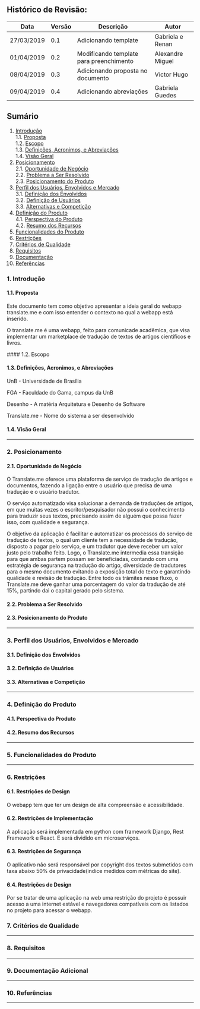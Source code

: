 ## Histórico de Revisão:
| Data | Versão | Descrição | Autor |
|---|---|---|---|
| 27/03/2019 | 0.1 | Adicionando template | Gabriela e Renan |
| 01/04/2019 | 0.2 | Modificando template para preenchimento  | Alexandre Miguel |
|  08/04/2019 | 0.3  | Adicionando proposta no documento  |  Victor Hugo  |
|  09/04/2019 | 0.4  | Adicionando abreviações  |  Gabriela Guedes  |


## Sumário

1. [Introdução](#)         
1.1. [Proposta](#)   
1.2. [Escopo](#)   
1.3. [Definições, Acronimos, e Abreviações](#13-definições-acronimos-e-abreviações)     
1.4. [Visão Geral](#)         
2. [Posicionamento](#)          
2.1. [Oportunidade de Negócio](#)        
2.2. [Problema a Ser Resolvido](#)   
2.3. [Posicionamento do Produto](#)   
3. [Perfil dos Usuários, Envolvidos e Mercado](#)     
3.1. [Definição dos Envolvidos](#)     
3.2. [Definição de Usuários](#)   
3.3. [Alternativas e Competição](#)            
4. [Definição do Produto](#)        
4.1. [Perspectiva do Produto](#)   
4.2. [Resumo dos Recursos](#)    
5. [Funcionalidades do Produto](#) <!-- Em lista de prioridade -->  
6. [Restrições](#)     
7. [Critérios de Qualidade](#)
8. [Requisitos](#)     
9. [Documentação](#)   
10. [Referências](#Referências)

### 1. Introdução  

#### 1.1. Proposta  
<p> Este documento tem como objetivo apresentar a ideia geral do webapp translate.me e com isso entender o contexto no qual a webapp está inserido.</p>
<p> O translate.me é uma webapp, feito para comunicade acadêmica, que visa implementar um marketplace de tradução de textos de artigos científicos e livros.</p>
#### 1.2. Escopo  

#### 1.3. Definições, Acronimos, e Abreviações
UnB - Universidade de Brasília

FGA - Faculdade do Gama, campus da UnB

Desenho - A matéria Arquitetura e Desenho de Software

Translate.me - Nome do sistema a ser desenvolvido    

#### 1.4. Visão Geral
---

### 2. Posicionamento     

#### 2.1. Oportunidade de Negócio
<p> O Translate.me oferece uma plataforma de serviço de tradução de artigos e documentos, fazendo a ligação entre o usuário que precisa de uma tradução e o usuário tradutor. </p>

<p> O serviço automatizado visa solucionar a demanda de traduções de artigos, em que muitas vezes o escritor/pesquisador não possui o conhecimento para traduzir seus textos, precisando assim de alguém que possa fazer isso, com qualidade e segurança.</p>

<p> O objetivo da aplicação é facilitar e automatizar os processos do serviço de tradução de textos, o qual um cliente tem a necessidade de tradução, disposto a pagar pelo serviço, e um tradutor que deve receber um valor justo pelo trabalho feito. Logo, o Translate.me intermedia essa transição para que ambas partem possam ser beneficiadas, contando com uma estratégia de segurança na tradução do artigo, diversidade de tradutores para o mesmo documento evitando a exposição total do texto e garantindo qualidade e revisão de tradução. Entre todo os trâmites nesse fluxo, o Translate.me deve ganhar uma porcentagem do valor da tradução de até 15%, partindo dai o capital gerado pelo sistema.</p>

#### 2.2. Problema a Ser Resolvido  

#### 2.3. Posicionamento do Produto
---
### 3. Perfil dos Usuários, Envolvidos e Mercado    

#### 3.1. Definição dos Envolvidos    

#### 3.2. Definição de Usuários  

#### 3.3. Alternativas e Competição   
---

### 4. Definição do Produto

#### 4.1. Perspectiva do Produto

#### 4.2. Resumo dos Recursos

---
### 5. Funcionalidades do Produto

---
### 6. Restrições   
#### 6.1. Restrições de Design   
<p> O webapp tem que ter um design de alta compreensão e acessibilidade.</p>

#### 6.2. Restrições de Implementação   
<p> A aplicação será implementada em python com framework Django, Rest Framework  e React. E será dividido em microserviços.</p>

#### 6.3. Restrições de Segurança   
<p> O aplicativo não será responsável por copyright dos textos submetidos com taxa abaixo 50% de privacidade(indice medidos com métricas do site).</p>

#### 6.4. Restrições de Design   
<p> Por se tratar de uma aplicação na web uma restrição do projeto é possuir acesso a uma internet estável e navegadores compatíveis com os listados no projeto para acessar o webapp.</p>

### 7. Critérios de Qualidade
---
### 8. Requisitos    
---
### 9. Documentação Adicional
---
### 10. Referências
---
